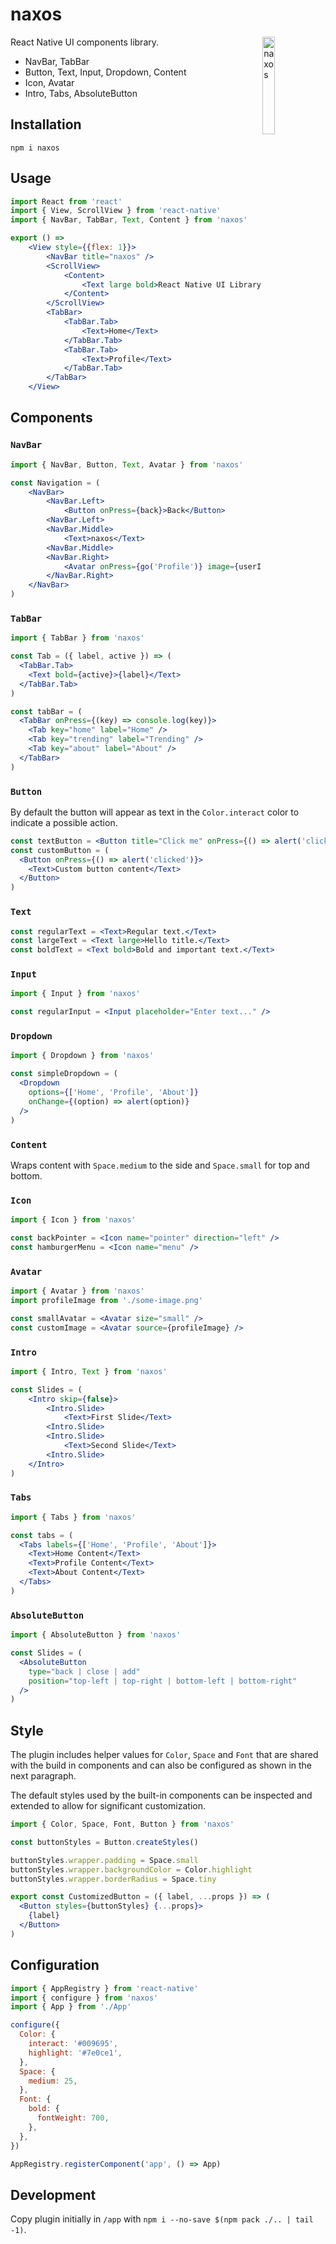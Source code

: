 # naxos

<img align="right" src="https://github.com/tobua/naxos/raw/main/logo.png" width="20%" alt="naxos" />

React Native UI components library.

- NavBar, TabBar
- Button, Text, Input, Dropdown, Content
- Icon, Avatar
- Intro, Tabs, AbsoluteButton

## Installation

```
npm i naxos
```

## Usage

```jsx
import React from 'react'
import { View, ScrollView } from 'react-native'
import { NavBar, TabBar, Text, Content } from 'naxos'

export () =>
    <View style={{flex: 1}}>
        <NavBar title="naxos" />
        <ScrollView>
            <Content>
                <Text large bold>React Native UI Library</Text>
            </Content>
        </ScrollView>
        <TabBar>
            <TabBar.Tab>
                <Text>Home</Text>
            </TabBar.Tab>
            <TabBar.Tab>
                <Text>Profile</Text>
            </TabBar.Tab>
        </TabBar>
    </View>
```

## Components

### `NavBar`

```jsx
import { NavBar, Button, Text, Avatar } from 'naxos'

const Navigation = (
    <NavBar>
        <NavBar.Left>
            <Button onPress={back}>Back</Button>
        <NavBar.Left>
        <NavBar.Middle>
            <Text>naxos</Text>
        <NavBar.Middle>
        <NavBar.Right>
            <Avatar onPress={go('Profile')} image={userImage} />
        </NavBar.Right>
    </NavBar>
)
```

### `TabBar`

```jsx
import { TabBar } from 'naxos'

const Tab = ({ label, active }) => (
  <TabBar.Tab>
    <Text bold={active}>{label}</Text>
  </TabBar.Tab>
)

const tabBar = (
  <TabBar onPress={(key) => console.log(key)}>
    <Tab key="home" label="Home" />
    <Tab key="trending" label="Trending" />
    <Tab key="about" label="About" />
  </TabBar>
)
```

### `Button`

By default the button will appear as text in the `Color.interact` color to indicate a possible action.

```jsx
const textButton = <Button title="Click me" onPress={() => alert('clicked')} />
const customButton = (
  <Button onPress={() => alert('clicked')}>
    <Text>Custom button content</Text>
  </Button>
)
```

### `Text`

```jsx
const regularText = <Text>Regular text.</Text>
const largeText = <Text large>Hello title.</Text>
const boldText = <Text bold>Bold and important text.</Text>
```

### `Input`

```jsx
import { Input } from 'naxos'

const regularInput = <Input placeholder="Enter text..." />
```

### `Dropdown`

```jsx
import { Dropdown } from 'naxos'

const simpleDropdown = (
  <Dropdown
    options={['Home', 'Profile', 'About']}
    onChange={(option) => alert(option)}
  />
)
```

### `Content`

Wraps content with `Space.medium` to the side and `Space.small` for top and bottom.

### `Icon`

```jsx
import { Icon } from 'naxos'

const backPointer = <Icon name="pointer" direction="left" />
const hamburgerMenu = <Icon name="menu" />
```

### `Avatar`

```jsx
import { Avatar } from 'naxos'
import profileImage from './some-image.png'

const smallAvatar = <Avatar size="small" />
const customImage = <Avatar source={profileImage} />
```

### `Intro`

```jsx
import { Intro, Text } from 'naxos'

const Slides = (
    <Intro skip={false}>
        <Intro.Slide>
            <Text>First Slide</Text>
        <Intro.Slide>
        <Intro.Slide>
            <Text>Second Slide</Text>
        <Intro.Slide>
    </Intro>
)
```

### `Tabs`

```jsx
import { Tabs } from 'naxos'

const tabs = (
  <Tabs labels={['Home', 'Profile', 'About']}>
    <Text>Home Content</Text>
    <Text>Profile Content</Text>
    <Text>About Content</Text>
  </Tabs>
)
```

### `AbsoluteButton`

```jsx
import { AbsoluteButton } from 'naxos'

const Slides = (
  <AbsoluteButton
    type="back | close | add"
    position="top-left | top-right | bottom-left | bottom-right"
  />
)
```

## Style

The plugin includes helper values for `Color`, `Space` and `Font` that are shared with the build in components and can also be configured as shown in the next paragraph.

The default styles used by the built-in components can be inspected and extended to allow for significant customization.

```jsx
import { Color, Space, Font, Button } from 'naxos'

const buttonStyles = Button.createStyles()

buttonStyles.wrapper.padding = Space.small
buttonStyles.wrapper.backgroundColor = Color.highlight
buttonStyles.wrapper.borderRadius = Space.tiny

export const CustomizedButton = ({ label, ...props }) => (
  <Button styles={buttonStyles} {...props}>
    {label}
  </Button>
)
```

## Configuration

```jsx
import { AppRegistry } from 'react-native'
import { configure } from 'naxos'
import { App } from './App'

configure({
  Color: {
    interact: '#009695',
    highlight: '#7e0ce1',
  },
  Space: {
    medium: 25,
  },
  Font: {
    bold: {
      fontWeight: 700,
    },
  },
})

AppRegistry.registerComponent('app', () => App)
```

## Development

Copy plugin initially in `/app` with `npm i --no-save $(npm pack ./.. | tail -1)`.
